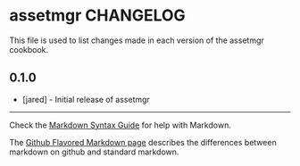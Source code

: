 assetmgr CHANGELOG
==================

This file is used to list changes made in each version of the assetmgr cookbook.

0.1.0
-----
- [jared] - Initial release of assetmgr

- - -
Check the [Markdown Syntax Guide](http://daringfireball.net/projects/markdown/syntax) for help with Markdown.

The [Github Flavored Markdown page](http://github.github.com/github-flavored-markdown/) describes the differences between markdown on github and standard markdown.
